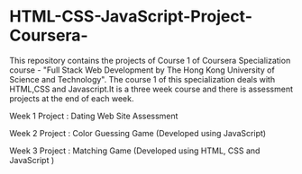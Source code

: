 # HTML-CSS-JavaScript-Project-Coursera-
This repository contains the projects of Course 1 of Coursera Specialization course - "Full Stack Web Development by
The Hong Kong University of Science and Technology".
The course 1 of this specialization deals with HTML,CSS and Javascript.It is a three week course and there is assessment projects at the end of each week.

Week 1 Project : Dating Web Site Assessment

Week 2 Project : Color Guessing Game (Developed using JavaScript)

Week 3 Project : Matching Game (Developed using HTML, CSS and JavaScript )
